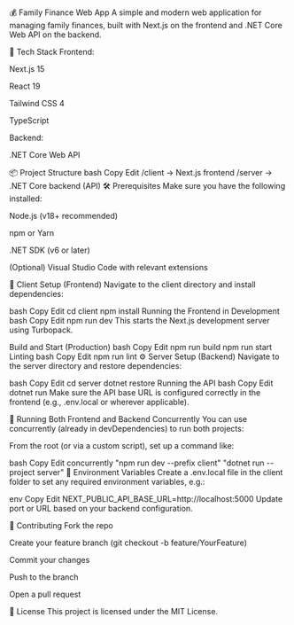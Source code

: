 💰 Family Finance Web App
A simple and modern web application for managing family finances, built with Next.js on the frontend and .NET Core Web API on the backend.

🚀 Tech Stack
Frontend:

Next.js 15

React 19

Tailwind CSS 4

TypeScript

Backend:

.NET Core Web API

📦 Project Structure
bash
Copy
Edit
/client       → Next.js frontend
/server       → .NET Core backend (API)
🛠️ Prerequisites
Make sure you have the following installed:

Node.js (v18+ recommended)

npm or Yarn

.NET SDK (v6 or later)

(Optional) Visual Studio Code with relevant extensions

📂 Client Setup (Frontend)
Navigate to the client directory and install dependencies:

bash
Copy
Edit
cd client
npm install
Running the Frontend in Development
bash
Copy
Edit
npm run dev
This starts the Next.js development server using Turbopack.

Build and Start (Production)
bash
Copy
Edit
npm run build
npm run start
Linting
bash
Copy
Edit
npm run lint
⚙️ Server Setup (Backend)
Navigate to the server directory and restore dependencies:

bash
Copy
Edit
cd server
dotnet restore
Running the API
bash
Copy
Edit
dotnet run
Make sure the API base URL is configured correctly in the frontend (e.g., .env.local or wherever applicable).

🔄 Running Both Frontend and Backend Concurrently
You can use concurrently (already in devDependencies) to run both projects:

From the root (or via a custom script), set up a command like:

bash
Copy
Edit
concurrently "npm run dev --prefix client" "dotnet run --project server"
🌱 Environment Variables
Create a .env.local file in the client folder to set any required environment variables, e.g.:

env
Copy
Edit
NEXT_PUBLIC_API_BASE_URL=http://localhost:5000
Update port or URL based on your backend configuration.

🙌 Contributing
Fork the repo

Create your feature branch (git checkout -b feature/YourFeature)

Commit your changes

Push to the branch

Open a pull request

📃 License
This project is licensed under the MIT License.
